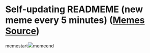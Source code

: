 # Self-updating READMEME (new meme every 5 minutes) ([Memes Source](https://bramses.notion.site/a49c1e962b7646879176ac3b327b6533?v=4d1eda54b170483cb03a40f257231764))

memestart![](https://www.notion.so/image/https%3A%2F%2Fs3-us-west-2.amazonaws.com%2Fsecure.notion-static.com%2F3d3c4975-5a6c-4bfc-97a6-0723a64d9730%2F51D2F725-0E75-478B-A1D4-6F8B68AB7BD6.jpeg?table=block&id=dfba5ac5-fb8e-4e3e-901a-281f204d07fe&cache=v2)memeend
